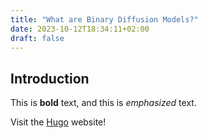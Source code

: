 ```yaml
---
title: "What are Binary Diffusion Models?"
date: 2023-10-12T18:34:11+02:00
draft: false
---
```


## Introduction

This is **bold** text, and this is *emphasized* text.

Visit the [Hugo](https://gohugo.io) website!
